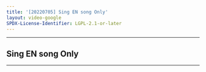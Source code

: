 ```yaml
---
title: '[20220705] Sing EN song Only'
layout: video-google
SPDX-License-Identifier: LGPL-2.1-or-later
---
```


---

## Sing EN song Only

<div class="container">
  <video-js id="my-video" class="vjs-fluid vjs-layout-medium" controls preload="auto" poster="/assets/images/20220705.jpg">
    <source src="https://xx58j-my.sharepoint.com/:v:/g/personal/peekaboo_xx58j_onmicrosoft_com/EdTxMNa6sh1Htj0XiIi4HHUBCePrnwVrULfTiz84TqgRRA?download=1" type="video/mp4"/>
  </video-js>
</div>

---
